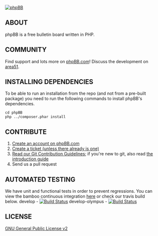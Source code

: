[![phpBB](http://www.phpbb.com/theme/images/logos/blue/160x52.png)](http://www.phpbb.com)

## ABOUT

phpBB is a free bulletin board written in PHP.

## COMMUNITY

Find support and lots more on [phpBB.com](http://www.phpbb.com)! Discuss the development on [area51](http://area51.phpbb.com/phpBB/index.php).

## INSTALLING DEPENDENCIES

To be able to run an installation from the repo (and not from a pre-built package) you need to run the following commands to install phpBB's dependencies.

	cd phpBB
	php ../composer.phar install


## CONTRIBUTE

1. [Create an account on phpBB.com](http://www.phpbb.com/community/ucp.php?mode=register)
2. [Create a ticket (unless there already is one)](http://tracker.phpbb.com/secure/CreateIssue!default.jspa)
3. [Read our Git Contribution Guidelines](http://wiki.phpbb.com/Git); if you're new to git, also read [the introduction guide](http://wiki.phpbb.com/display/DEV/Working+with+Git)
4. Send us a pull request

## AUTOMATED TESTING

We have unit and functional tests in order to prevent regressions. You can view the bamboo continuous integration [here](http://bamboo.phpbb.com) or check our travis build below.
develop - [![Build Status](https://secure.travis-ci.org/phpbb/phpbb3.png?branch=develop)](http://travis-ci.org/phpbb/phpbb3)
develop-olympus - [![Build Status](https://secure.travis-ci.org/phpbb/phpbb3.png?branch=develop-olympus)](http://travis-ci.org/phpbb/phpbb3)

## LICENSE

[GNU General Public License v2](http://opensource.org/licenses/gpl-2.0.php)

